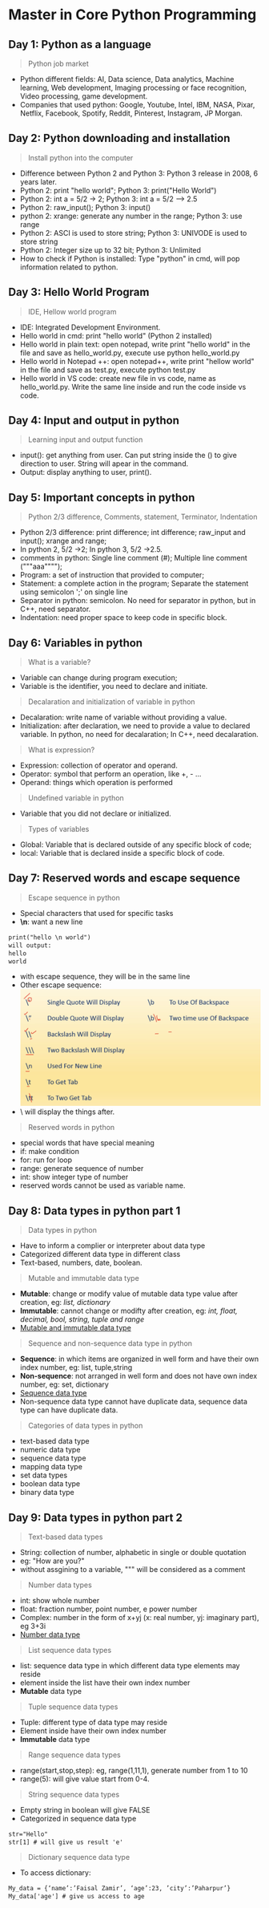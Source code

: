# **Master in Core Python Programming** 

## Day 1: Python as a language
> Python job market 
- Python different fields: AI, Data science, Data analytics, Machine learning, Web development, Imaging processing or face recognition, Video processing, game development. 
- Companies that used python: Google, Youtube, Intel, IBM, NASA, Pixar, Netflix, Facebook, Spotify, Reddit, Pinterest, Instagram, JP Morgan. 

## Day 2: Python downloading and installation
> Install python into the computer
- Difference between Python 2 and Python 3: Python 3 release in 2008, 6 years later. 
- Python 2: print "hello world"; Python 3: print("Hello World")
- Python 2: int a = 5/2 -> 2; Python 3: int a = 5/2 --> 2.5
- Python 2: raw_input(); Python 3: input()
- python 2: xrange: generate any number in the range; Python 3: use range
- Python 2: ASCI is used to store string; Python 3: UNIVODE is used to store string
- Python 2: Integer size up to 32 bit; Python 3: Unlimited
- How to check if Python is installed: Type "python" in cmd, will pop information related to python. 

## Day 3: Hello World Program
> IDE, Hellow world program
- IDE: Integrated Development Environment. 
- Hello world in cmd: print "hello world" (Python 2 installed)
- Hello world in plain text: open notepad, write print "hello world" in the file and save as hello_world.py, execute use python hello_world.py
- Hello world in Notepad ++: open notepad++, write print "hellow world" in the file and save as test.py, execute python test.py
- Hello world in VS code: create new file in vs code, name as hello_world.py. Write the same line inside and run the code inside vs code. 

## Day 4: Input and output in python
> Learning input and output function
- input(): get anything from user. Can put string inside the () to give direction to user. String will apear in the command. 
- Output: display anything to user, print(). 

## Day 5: Important concepts in python
> Python 2/3 difference, Comments, statement, Terminator, Indentation
- Python 2/3 difference: print difference; int difference; raw_input and input(); xrange and range; 
- In python 2, 5/2 ->2; In python 3, 5/2 ->2.5. 
- comments in python: Single line comment (#); Multiple line comment ("""aaa""""); 
- Program: a set of instruction that provided to computer;
- Statement: a complete action in the program; Separate the statement using semicolon ';' on single line
- Separator in python: semicolon. No need for separator in python, but in C++, need separator. 
- Indentation: need proper space to keep code in specific block. 

## Day 6: Variables in python
> What is a variable? 
- Variable can change during program execution; 
- Variable is the identifier, you need to declare and initiate. 
> Decalaration and initialization of variable in python
- Decalaration: write name of variable without providing a value. 
- Initialization: after declaration, we need to provide a value to declared variable. In python, no need for decalaration; In C++, need decalaration. 
> What is expression? 
- Expression: collection of operator and operand. 
- Operator: symbol that perform an operation, like +, - ...
- Operand: things which operation is performed 
> Undefined variable in python
- Variable that you did not declare or initialized. 
> Types of variables
- Global: Variable that is declared outside of any specific block of code; 
- local: Variable that is declared inside a specific block of code. 

## Day 7: Reserved words and escape sequence
> Escape sequence in python
- Special characters that used for specific tasks
- **\n**: want a new line 
```{
print("hello \n world")
will output: 
hello
world
```
- with escape sequence, they will be in the same line
- Other escape sequence: 
![escape sequence](Picture%20from%20lecture/Escape%20sequence.png)
- \ will display the things after. 
> Reserved words in python
- special words that have special meaning
- if: make condition
- for: run for loop
- range: generate sequence of number
- int: show integer type of number
- reserved words cannot be used as variable name. 

## Day 8: Data types in python part 1
> Data types in python
- Have to inform a complier or interpreter about data type
- Categorized different data type in different class
- Text-based, numbers, date, boolean. 

> Mutable and immutable data type
- **Mutable**: change or modify value of mutable data type value after creation, eg: *list, dictionary*
- **Immutable**: cannot change or modifty after creation, eg: *int, float, decimal, bool, string, tuple and range*
- [Mutable and immutable data type](Python%20exercise/Day%208%20Data%20types/mutable.py)

> Sequence and non-sequence data type in python
- **Sequence**: in which items are organized in well form and have their own index number, eg: list, tuple,string
- **Non-sequence**: not arranged in well form and does not have own index number, eg: set, dictionary
- [Sequence data type](Python%20exercise/Day%208%20Data%20types/Sequence.py)
- Non-sequence data type cannot have duplicate data, sequence data type can have duplicate data. 

> Categories of data types in python
- text-based data type
- numeric data type
- sequence data type
- mapping data type
- set data types
- boolean data type
- binary data type

## Day 9: Data types in python part 2
> Text-based data types
- String: collection of number, alphabetic in single or double quotation
- eg: "How are you?" 
- without assgining to a variable, """ will be considered as a comment 

> Number data types
- int: show whole number 
- float: fraction number, point number, e power number
- Complex: number in the form of x+yj (x: real number, yj: imaginary part), eg 3+3i 
- [Number data type](Python%20exercise/Day%208%20Data%20types/Number.py)

> List sequence data types
- list: sequence data type in which different data type elements may reside 
- element inside the list have their own index number
- **Mutable** data type 

> Tuple sequence data types
- Tuple: different type of data type may reside
- Element inside have their own index number
- **Immutable** data type 

> Range sequence data types
- range(start,stop,step): eg, range(1,11,1), generate number from 1 to 10
- range(5): will give value start from 0-4. 

> String sequence data types
- Empty string in boolean will give FALSE 
- Categorized in sequence data type
```
str="Hello"
str[1] # will give us result 'e'
```

>Dictionary sequence data type
- To access dictionary: 
```
My_data = {‘name’:’Faisal Zamir’, ‘age’:23, ’city’:’Paharpur’}
My_data['age'] # give us access to age
```

